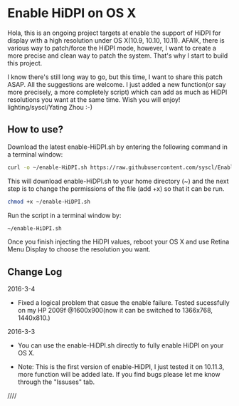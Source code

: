 Enable HiDPI on OS X
============

Hola, this is an ongoing project targets at enable the support of HiDPI for display with a high resolution under OS X(10.9, 10.10, 10.11). AFAIK, there is various way to patch/force the HiDPI mode, however, I want to create a more precise and clean way to patch the system. That's why I start to build this project. 

I know there's still long way to go, but this time, I want to share this patch ASAP. All the suggestions are welcome. I just added a new function(or say more precisely, a more completely script) which can add as much as HiDPI resolutions you want at the same time. Wish you will enjoy! lighting/syscl/Yating Zhou :-)

How to use?
----------------
Download the latest enable-HiDPI.sh by entering the following command in a terminal window:

``` sh
curl -o ~/enable-HiDPI.sh https://raw.githubusercontent.com/syscl/Enable-HiDPI-OSX/master/enable-HiDPI.sh
```


This will download enable-HiDPI.sh to your home directory (~) and the next step is to change the permissions of the file (add +x) so that it can be run.
 
``` sh
chmod +x ~/enable-HiDPI.sh
```


Run the script in a terminal window by:

``` sh
~/enable-HiDPI.sh
```

Once you finish injecting the HiDPI values, reboot your OS X and use Retina Menu Display to choose the resolution you want.

Change Log
----------------
2016-3-4

- Fixed a logical problem that casue the enable failure. Tested sucessfully on my HP 2009f @1600x900(now it can be switched to 1366x768, 1440x810.)

2016-3-3

- You can use the enable-HiDPI.sh directly to fully enable HiDPI on your OS X.

- Note: This is the first version of enable-HiDPI, I just tested it on 10.11.3, more function will be added late. If you find bugs please let me know through the "Issuses" tab.

////